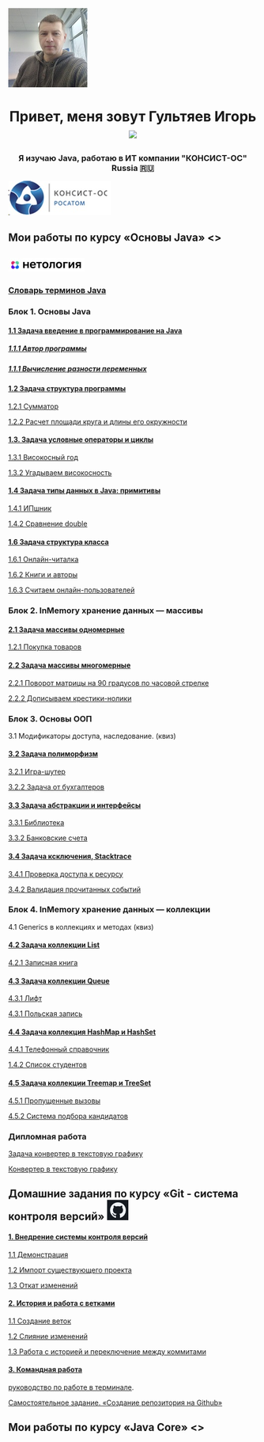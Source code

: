 
<img src="./img/photo.jpg" alt="альтернативный текст">


<h1 align="center">Привет, меня зовут Гультяев Игорь</a> 
<img src="https://github.com/blackcater/blackcater/raw/main/images/Hi.gif" height="32"/></h1>
<h3 align="center">Я изучаю Java, работаю в ИТ компании "КОНСИСТ-ОС" Russia 🇷🇺</h3> <img src="./img/лого.jpg" alt="Консист">


## Мои работы по курсу «Основы Java» <>
## <img src="./img/netology.jpg" alt="Нетология">
### [Словарь терминов Java](https://github.com/netology-code/java-homeworks/blob/master/java_glossary.md)

### Блок 1. Основы Java


#### [1.1 	Задача введение в программирование на Java](https://github.com/IgorGultyaev/java-homeworks/tree/master/introduction)

##### [1.1.1 Автор программы](https://replit.com/@IgorGul1/NetologyJavaTasks11#Main.java)

##### [1.1.1 Вычисление разности переменных](https://replit.com/@IgorGul1/NetologyJavaTasks12#Main.java)



#### [1.2	Задача структура программы](https://github.com/IgorGultyaev/java-homeworks/tree/master/program-structure)

[		1.2.1 Сумматор](https://replit.com/@IgorGul1/NetologyJavaTasks21#Main.java)

[		1.2.2 Расчет площади круга и длины его окружности](https://replit.com/@IgorGul1/NetologyJavaTasks22#Main.java)



#### [1.3.   Задача условные операторы и циклы](https://github.com/IgorGultyaev/java-homeworks/tree/master/conditional-statements-cycles)

[		1.3.1 Високосный год](https://replit.com/@IgorGul1/NetologyJavaTasks131#Main.java)

[		1.3.2 Угадываем високосность](https://replit.com/@IgorGul1/NetologyJavaTasks132)



#### [1.4	Задача типы данных в Java: примитивы](https://github.com/IgorGultyaev/java-homeworks/tree/master/primitive-types)

[		1.4.1 ИПшник](https://replit.com/@IgorGul1/NrtologyJavaTasks141#Main.java)

[		1.4.2 Сравнение double](https://replit.com/@IgorGul1/NrtologyJavaTasks142)


#### [1.6	Задача структура класса](https://github.com/IgorGultyaev/java-homeworks/tree/master/class-structure)

[		1.6.1 Онлайн-читалка](https://replit.com/@IgorGul1/main161#Main.java)

[		1.6.2 Книги и авторы](https://replit.com/@IgorGul1/main162#Main.java)

[		1.6.3 Считаем онлайн-пользователей](https://replit.com/@IgorGul1/main163#Main.java)



### Блок 2. InMemory хранение данных — массивы

#### [2.1	Задача массивы одномерные](https://github.com/IgorGultyaev/java-homeworks/tree/master/one-dimensional-array)

[		1.2.1 Покупка товаров](https://replit.com/@IgorGul1/NetologyJavaTasks211)


#### [2.2	Задача массивы многомерные](https://github.com/IgorGultyaev/java-homeworks/tree/master/multidimensional-array)

[		2.2.1 Поворот матрицы на 90 градусов по часовой стрелке](https://github.com/IgorGultyaev/netologyTasks-2-2-1)

[		2.2.2 Дописываем крестики-нолики](https://github.com/IgorGultyaev/netologyTasks-2-2-2)


### Блок 3. Основы ООП

3.1	Модификаторы доступа, наследование. (квиз)	

#### [3.2	Задача полиморфизм](https://github.com/IgorGultyaev/java-homeworks/tree/master/polymorphism)

[		3.2.1 Игра-шутер](https://github.com/IgorGultyaev/polymorphisn-weapons)

[		3.2.2 Задача от бухгалтеров](https://github.com/IgorGultyaev/polymorphism-netology-3-2-2)


#### [3.3	Задача абстракции и интерфейсы](https://github.com/IgorGultyaev/java-homeworks/tree/master/abstractions-interfaces)

[		3.3.1 Библиотека](https://github.com/IgorGultyaev/Library)

[		3.3.2 Банковские счета](https://github.com/IgorGultyaev/BankAccounts)


#### [3.4	Задача ксключения, Stacktrace](https://github.com/IgorGultyaev/java-homeworks/tree/master/exceptions)

[		3.4.1 Проверка доступа к ресурсу](https://github.com/IgorGultyaev/CheckingAccess)

[		3.4.2 Валидация прочитанных событий](https://github.com/IgorGultyaev/EventValidation)


### Блок 4. InMemory хранение данных — коллекции

4.1 Generics в коллекциях и методах (квиз)

#### [4.2	Задача коллекции List](https://github.com/IgorGultyaev/java-homeworks/tree/master/list)

[		4.2.1 Записная книга](https://github.com/IgorGultyaev/Notebook)


#### [4.3	Задача коллекции Queue](https://github.com/IgorGultyaev/java-homeworks/tree/5.1/queue)

[		4.3.1 Лифт](https://github.com/IgorGultyaev/Elevator)

[		4.3.1 Польская запись](https://github.com/IgorGultyaev/PolishNotation)


#### [4.4	Задача коллекция HashMap и HashSet](https://github.com/IgorGultyaev/java-homeworks/tree/master/hash-collections)

[		4.4.1 Телефонный справочник](https://github.com/IgorGultyaev/PhoneBook)

[		1.4.2 Список студентов](https://github.com/IgorGultyaev/StudentsList)


#### [4.5	Задача коллекции Treemap и TreeSet](https://github.com/IgorGultyaev/java-homeworks/tree/master/tree-collections)

[		4.5.1 Пропущенные вызовы](https://github.com/IgorGultyaev/MS)

[		4.5.2 Система подбора кандидатов](https://github.com/IgorGultyaev/HumanResourcesRecruiting)


### Дипломная работа
[Задача конвертер в текстовую графику](https://github.com/IgorGultyaev/java-diplom)

[Конвертер в текстовую графику](https://github.com/IgorGultyaev/java-diplom)


## Домашние задания по курсу «Git - система контроля версий» <img src="./img/git.jpg" alt="Git">

#### [1.		Внедрение системы контроля версий](https://github.com/IgorGultyaev/git-homeworks/tree/master/introduction)

[		1.1 Демонстрация](https://github.com/IgorGultyaev/NeuroStartUp)

[		1.2 Импорт существующего проекта](https://github.com/IgorGultyaev/NeuroStartUp)

[		1.3 Откат изменений](https://github.com/IgorGultyaev/NeuroStartUpRevent)


#### [2.		История и работа с ветками](https://github.com/IgorGultyaev/git-homeworks/tree/master/branch)

[		1.1 Создание веток](https://github.com/IgorGultyaev/NeuroStartUpBranch)

[		1.2 Слияние изменений](https://github.com/IgorGultyaev/NeuroStartUp2)

[		1.3 Работа с историей и переключение между коммитами]()



#### [3.		Командная работа](https://github.com/IgorGultyaev/git-homeworks/tree/master/remote)

[руководство по работе в терминале](https://github.com/netology-code/guides/blob/master/git-terminal/git-terminal.md).

[Самостоятельное задание. «Создание репозитория на Github»](https://github.com/IgorGultyaev/Resume#readme)

## Мои работы по курсу «Java Core» <> 




